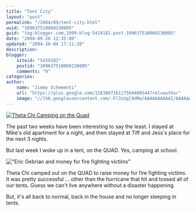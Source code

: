 ```yaml
---
title: "Tent City"
layout: "post"
permalink: "/2004/09/tent-city.html"
uuid: "109637510060230005"
guid: "tag:blogger.com,1999:blog-5419182.post-109637510060230005"
date: "2004-09-28 12:35:00"
updated: "2004-10-04 17:11:20"
description:
blogger:
    siteid: "5419182"
    postid: "109637510060230005"
    comments: "0"
categories:
author:
    name: "Jimmy Schementi"
    url: "https://plus.google.com/116380716127564408544?rel=author"
    image: "//lh6.googleusercontent.com/-Fl3zUgl9dMw/AAAAAAAAAAI/AAAAAAAABYQ/CvQezyGiMP4/s512-c/photo.jpg"
---
```


[![Theta Chi Camping on the Quad](http://farm1.staticflickr.com/26/53859913_da0f07c8a5_o.jpg "Theta Chi Camping on the Quad")](http://www.flickr.com/photos/jschementi/tags/Camping%20WPI%20School)

The past two weeks have been interesting to say the least. I stayed at Mike's old apartment for a night, and then stayed at Tiff and Jess's place for the next 3 nights.

But last week I woke up in a tent, on the QUAD. Yes, camping at school.

!["Eric Gebrian and money for fire fighting victims"](http://farm1.staticflickr.com/26/53844094_2c892e79ab_o.jpg "Eric Gebrian and money for fire fighting victims")

Theta Chi camped out on the QUAD to raise money for fire fighting victims. It was pretty successful ... other than the hurricane that hit and tossed all of our tents. Guess we can't live anywhere without a disaster happening.

But, it's all back to normal, back in the house and no longer sleeping in tents.